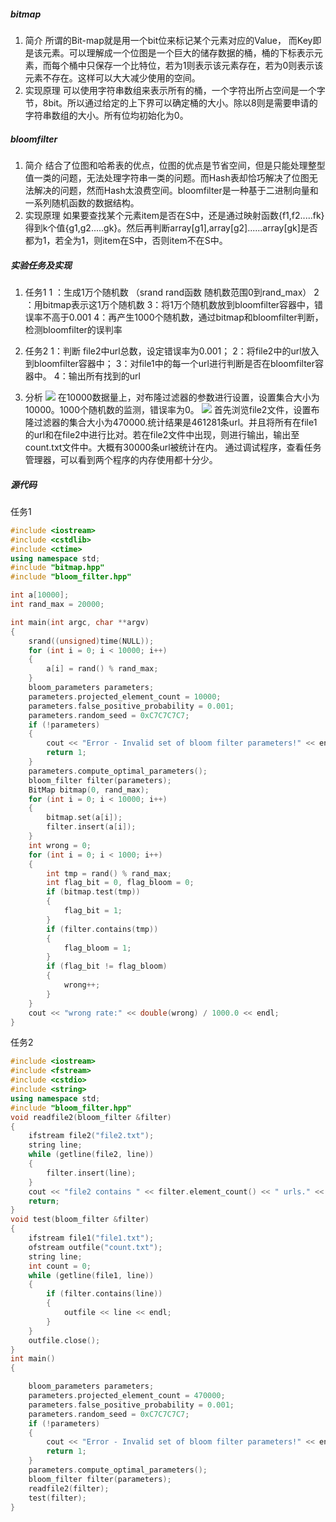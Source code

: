 ##### bitmap
1. 简介
   所谓的Bit-map就是用一个bit位来标记某个元素对应的Value， 而Key即是该元素。可以理解成一个位图是一个巨大的储存数据的桶，桶的下标表示元素，而每个桶中只保存一个比特位，若为1则表示该元素存在，若为0则表示该元素不存在。这样可以大大减少使用的空间。
2. 实现原理
   可以使用字符串数组来表示所有的桶，一个字符出所占空间是一个字节，8bit。所以通过给定的上下界可以确定桶的大小。除以8则是需要申请的字符串数组的大小。所有位均初始化为0。
##### bloomfilter
1. 简介
   结合了位图和哈希表的优点，位图的优点是节省空间，但是只能处理整型值一类的问题，无法处理字符串一类的问题。而Hash表却恰巧解决了位图无法解决的问题，然而Hash太浪费空间。bloomfilter是一种基于二进制向量和一系列随机函数的数据结构。
2. 实现原理
   如果要查找某个元素item是否在S中，还是通过映射函数{f1,f2.....fk}得到k个值{g1,g2.....gk}。然后再判断array[g1],array[g2]......array[gk]是否都为1，若全为1，则item在S中，否则item不在S中。

##### 实验任务及实现
1. 任务1
   1 ：生成1万个随机数 （srand  rand函数 随机数范围0到rand_max）
2 ：用bitmap表示这1万个随机数
 3：将1万个随机数放到bloomfilter容器中，错误率不高于0.001
 4：再产生1000个随机数，通过bitmap和bloomfilter判断，检测bloomfilter的误判率
1. 任务2
     1：判断 file2中url总数，设定错误率为0.001；
   2：将file2中的url放入到bloomfilter容器中；
   3：对file1中的每一个url进行判断是否在bloomfilter容器中。
   4：输出所有找到的url


3. 分析
    ![](1.png)
 在10000数据量上，对布隆过滤器的参数进行设置，设置集合大小为10000。1000个随机数的监测，错误率为0。
  ![](2.png)
 首先浏览file2文件，设置布隆过滤器的集合大小为470000.统计结果是461281条url。并且将所有在file1的url和在file2中进行比对。若在file2文件中出现，则进行输出，输出至count.txt文件中。大概有30000条url被统计在内。
 通过调试程序，查看任务管理器，可以看到两个程序的内存使用都十分少。
##### 源代码
任务1
```c++
#include <iostream>
#include <cstdlib>
#include <ctime>
using namespace std;
#include "bitmap.hpp"
#include "bloom_filter.hpp"

int a[10000];
int rand_max = 20000;

int main(int argc, char **argv)
{
    srand((unsigned)time(NULL));
    for (int i = 0; i < 10000; i++)
    {
        a[i] = rand() % rand_max;
    }
    bloom_parameters parameters;
    parameters.projected_element_count = 10000;
    parameters.false_positive_probability = 0.001;
    parameters.random_seed = 0xC7C7C7C7;
    if (!parameters)
    {
        cout << "Error - Invalid set of bloom filter parameters!" << endl;
        return 1;
    }
    parameters.compute_optimal_parameters();
    bloom_filter filter(parameters);
    BitMap bitmap(0, rand_max);
    for (int i = 0; i < 10000; i++)
    {
        bitmap.set(a[i]);
        filter.insert(a[i]);
    }
    int wrong = 0;
    for (int i = 0; i < 1000; i++)
    {
        int tmp = rand() % rand_max;
        int flag_bit = 0, flag_bloom = 0;
        if (bitmap.test(tmp))
        {
            flag_bit = 1;
        }
        if (filter.contains(tmp))
        {
            flag_bloom = 1;
        }
        if (flag_bit != flag_bloom)
        {
            wrong++;
        }
    }
    cout << "wrong rate:" << double(wrong) / 1000.0 << endl;
}
```

任务2
``` c++
#include <iostream>
#include <fstream>
#include <cstdio>
#include <string>
using namespace std;
#include "bloom_filter.hpp"
void readfile2(bloom_filter &filter)
{
    ifstream file2("file2.txt");
    string line;
    while (getline(file2, line))
    {
        filter.insert(line);
    }
    cout << "file2 contains " << filter.element_count() << " urls." << endl;
    return;
}
void test(bloom_filter &filter)
{
    ifstream file1("file1.txt");
    ofstream outfile("count.txt");
    string line;
    int count = 0;
    while (getline(file1, line))
    {
        if (filter.contains(line))
        {
            outfile << line << endl;
        }
    }
    outfile.close();
}
int main()
{

    bloom_parameters parameters;
    parameters.projected_element_count = 470000;
    parameters.false_positive_probability = 0.001;
    parameters.random_seed = 0xC7C7C7C7;
    if (!parameters)
    {
        cout << "Error - Invalid set of bloom filter parameters!" << endl;
        return 1;
    }
    parameters.compute_optimal_parameters();
    bloom_filter filter(parameters);
    readfile2(filter);
    test(filter);
}
```